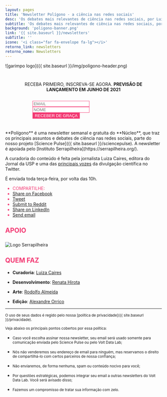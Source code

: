 ```yaml
---
layout: pages
title: 'Newsletter Polígono - a ciência nas redes sociais'
desc: 'Os debates mais relevantes de ciência nas redes sociais, por Luiza Caires'
subtitle: 'Os debates mais relevantes de ciência nas redes sociais, por Luiza Caires'
background: 'poligono-banner.png'
link: '{{ site.baseurl }}/newsletters'
subTitle: ''
icone: '<i class="far fa-envelope fa-lg"></i>'
retorno_link: newsletters
retorno_nome: Newsletters
---
```


<style>
#newsletter_page{
  margin: 0 auto;
}
#newsletter_page label{
  font-size: 1em;
}

img{
  margin: 0 auto;
  text-align: center;
  display: block;
  max-width: 100%;
}

.headline{
    font-weight: 400;
}

.feedburnerFeedBlock ul > li{
  padding-bottom: 7px !important;
  margin-left: -12px
}

.revue-form-actions input {
    background-color: #f33872;
    color: #fff;
    border: 1px solid #f33872;
}

.revue-form-field {
    border: 1px solid #f33872;
}

.share-buttons li{
  color: #f33872 !important;
}

ul.share-buttons i {
    color: #f33872;
}

</style>

![garimpo logo]({{ site.baseurl }}/img/poligono-header.png)

<div style="border: 0px solid #000; padding: 14px;text-align:center"><p>RECEBA PRIMEIRO, INSCREVA-SE AGORA. <strong>PREVISÃO DE LANÇAMENTO EM JUNHO DE 2021</strong></p></div>

<div id="newsletter_page" style="margin: 0 auto 20px;max-width: 65%">
<form action="https://sendy.voltdata.info/subscribe" method="POST" accept-charset="utf-8">
  <div class="revue-form-group">
  <input style="max-width:100%" class="revue-form-field" type="email" name="email" id="email" placeholder="EMAIL"/>
<br/>
<input style="max-width:100%" class="revue-form-field" type="text" name="name" id="name" placeholder="NOME" style="max-width:100%"/>
</div>
<div class="revue-form-actions">
  <input type="hidden" name="list" value="7C4Hby3cm472FRL3lYo0Hw"/>
  <input type="hidden" name="subform" value="yes"/>
  <input style="max-width:100%" type="submit" name="submit" id="submit" value="RECEBER DE GRAÇA"/>
  </div>

</form>
</div>

<br>
**Polígono** é uma newsletter semanal e gratuita do **Núcleo**, que traz os principais assuntos e debates de ciência nas redes sociais, parte do nosso projeto [Science Pulse]({{ site.baseurl }}/sciencepulse). A newsletter é apoiada pelo [Instituto Serrapilheira](https://serrapilheira.org/).

A curadoria do conteúdo é feita pela jornalista Luiza Caires, editora do Jornal da USP e uma das [principais vozes](https://abori.com.br/comunicacao/estudo-identifica-as-principais-vozes-da-ciencia-no-twitter-em-2020/) da divulgação científica no Twitter.

É enviada toda terça-feira, por volta das 10h.

<ul class="share-buttons">
  <li>
    <i class="fas fa-share-alt"></i> COMPARTILHE:
  </li>
  <li><a href="https://www.facebook.com/sharer/sharer.php?u=https%3A%2F%2Fnucleo.jor.br%2Fnewsletters%2Fpoligono&quote=Newsletter%20Pol%C3%ADgono%20-%20os%20principais%20debates%20de%20ci%C3%AAncia%20nas%20redes%20sociais" target="_blank" title="Share on Facebook"><i class="fab fa-facebook-square fa-lg" aria-hidden="true"></i><span class="sr-only">Share on Facebook</span></a></li>
  <li><a href="https://twitter.com/intent/tweet?source=https%3A%2F%2Fnucleo.jor.br%2Fnewsletters%2Fpoligono&text=Newsletter%20Pol%C3%ADgono%20-%20os%20principais%20debates%20de%20ci%C3%AAncia%20nas%20redes%20sociais:%20https%3A%2F%2Fnucleo.jor.br%2Fnewsletters%2Fpoligono&via=nucleojor" target="_blank" title="Tweet"><i class="fab fa-twitter-square fa-lg" aria-hidden="true"></i><span class="sr-only">Tweet</span></a></li>
  <li><a href="http://www.reddit.com/submit?url=https%3A%2F%2Fnucleo.jor.br%2Fnewsletters%2Fpoligono&title=Newsletter%20Pol%C3%ADgono%20-%20os%20principais%20debates%20de%20ci%C3%AAncia%20nas%20redes%20sociais" target="_blank" title="Submit to Reddit"><i class="fab fa-reddit-square fa-lg" aria-hidden="true"></i><span class="sr-only">Submit to Reddit</span></a></li>
  <li><a href="http://www.linkedin.com/shareArticle?mini=true&url=https%3A%2F%2Fnucleo.jor.br%2Fnewsletters%2Fpoligono&title=Newsletter%20Pol%C3%ADgono%20-%20os%20principais%20debates%20de%20ci%C3%AAncia%20nas%20redes%20sociais&summary=Newsletter%20Pol%C3%ADgono%20-%20os%20principais%20debates%20de%20ci%C3%AAncia%20nas%20redes%20sociais&source=https%3A%2F%2Fnucleo.jor.br%2Fnewsletters%2Fpoligono" target="_blank" title="Share on LinkedIn"><i class="fab fa-linkedin fa-lg" aria-hidden="true"></i><span class="sr-only">Share on LinkedIn</span></a></li>
  <li><a href="mailto:?subject=Newsletter%20Pol%C3%ADgono%20-%20os%20principais%20debates%20de%20ci%C3%AAncia%20nas%20redes%20sociais&body=Newsletter%20Pol%C3%ADgono%20-%20os%20principais%20debates%20de%20ci%C3%AAncia%20nas%20redes%20sociais:%20https%3A%2F%2Fnucleo.jor.br%2Fnewsletters%2Fpoligono" target="_blank" title="Send email"><i class="fas fa-envelope-square fa-lg" aria-hidden="true"></i><span class="sr-only">Send email</span></a></li>
</ul>

<h2 style="color:#f33872;margin-bottom:25px"> APOIO </h2>

<a href="https://serrapilheira.org/" target="_blank"><img src="https://olz34z4bb51rsojq274o1g19-wpengine.netdna-ssl.com/wp-content/uploads/2020/06/marca-200_.png" alt="Logo Serrapilheira" style="float:left"></a>

<br>

<!--
---


<div style="margin-bottom: 50px">
<div class="row">
<div class="col-md-6">
<img src="{{ site.baseurl }}/img/poligono.gif" alt="img garimpo" width="100%">
</div>

<div class="col-md-6">
<br>
<p>Veja as últimas edições:</p>

<script src="" type="text/javascript" ></script><noscript><p>Subscribe to RSS headline updates from: <a href=""></a></noscript>
</div>
</div>
</div>
-->



<h2 style="color:#f33872"> QUEM FAZ </h2>

- **Curadoria**: [Luiza Caires](https://twitter.com/luizacaires3)

- **Desenvolvimento**: [Renata Hirota](https://twitter.com/renata_mh)

- **Arte**: [Rodolfo Almeida](https://twitter.com/rodolfoalmd)

- **Edição**: [Alexandre Orrico](https://twitter.com/alexorrico)


<hr>

<small>O uso de seus dados é regido pelo nossa [política de privacidade]({{ site.baseurl }}/privacidade).</small>

<small>Veja abaixo os principais pontos cobertos por essa política:</small>

* <small>Caso você escolha assinar nossa newsletter, seu email será usado somente para comunicação enviada pelo Science Pulse ou pelo Volt Data Lab;</small>

* <small>Nós não venderemos seu endereço de email para ninguém, mas reservamos o direito de compartilhá-lo com certos parceiros de nossa confiança;</small>

* <small>Não enviaremos, de forma nenhuma, spam ou conteúdo nocivo para você;</small>

* <small>Por questões estratégicas, podemos integrar seu email a outras newsletters do Volt Data Lab. Você será avisado disso;</small>

* <small>Fazemos um compromisso de tratar sua informação com zelo.</small>
